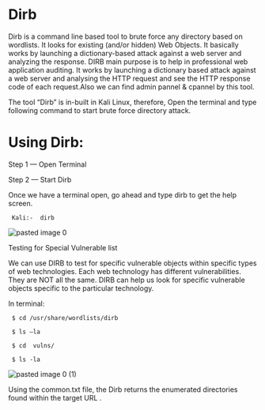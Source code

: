 # Dirb

Dirb is a command line based tool to brute force any directory based on wordlists. It looks for existing (and/or hidden) Web Objects. It basically works by launching a dictionary-based attack against a web server and analyzing the response. DIRB main purpose is to help in professional web application auditing. It works by launching a dictionary based attack against a web server and analysing the HTTP request and see the HTTP response code of each request.Also we can find admin pannel & cpannel by this tool.

The tool “Dirb” is in-built in Kali Linux, therefore, Open the terminal and type following command to start brute force directory attack.

# Using Dirb:

Step 1 — Open Terminal

Step 2 — Start Dirb

Once we have a terminal open, go ahead and type dirb to get the help screen.

     Kali:-  dirb
     
![pasted image 0](https://user-images.githubusercontent.com/106522935/202938340-977c2e6b-bdb0-438b-bd4b-3baf766efcfe.png)

Testing for Special Vulnerable list

We can use DIRB to test for specific vulnerable objects within specific types of web technologies. Each web technology has different vulnerabilities. They are NOT all the same. DIRB can help us look for specific vulnerable objects specific to the particular technology.

In terminal:

     $ cd /usr/share/wordlists/dirb

     $ ls –la

     $ cd  vulns/

     $ ls -la
     
![pasted image 0 (1)](https://user-images.githubusercontent.com/106522935/202938483-8e885c8d-f486-4b3a-bf76-50721b45e4fd.png)

Using the common.txt file, the Dirb returns the enumerated directories found within the target URL .
